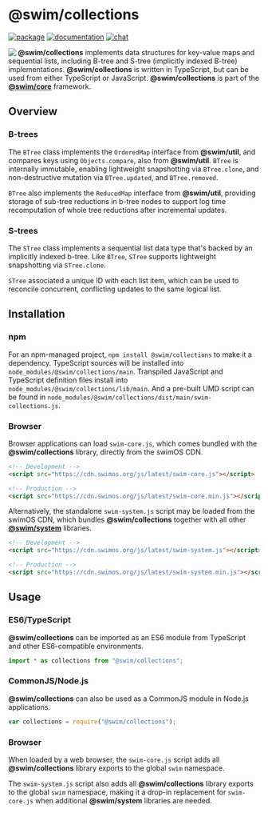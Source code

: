 # @swim/collections

[![package](https://img.shields.io/npm/v/@swim/collections.svg)](https://www.npmjs.com/package/@swim/collections)
[![documentation](https://img.shields.io/badge/doc-TypeDoc-blue.svg)](https://docs.swimos.org/js/latest/modules/_swim_collections.html)
[![chat](https://img.shields.io/badge/chat-Gitter-green.svg)](https://gitter.im/swimos/community)

<a href="https://www.swimos.org"><img src="https://docs.swimos.org/readme/marlin-blue.svg" align="left"></a>

**@swim/collections** implements data structures for key-value maps and
sequential lists, including B-tree and S-tree (implicitly indexed B-tree)
implementations.  **@swim/collections** is written in TypeScript, but can be
used from either TypeScript or JavaScript.  **@swim/collections** is part of
the [**@swim/core**](https://github.com/swimos/swim/tree/master/swim-system-js/swim-core-js/@swim/core)
framework.

## Overview

### B-trees

The `BTree` class implements the `OrderedMap` interface from **@swim/util**,
and compares keys using `Objects.compare`, also from **@swim/util**.  `BTree`
is internally immutable, enabling lightweight snapshotting via `BTree.clone`,
and non-destructive mutation via `BTree.updated`, and `BTree.removed`.

`BTree` also implements the `ReducedMap` interface from **@swim/util**,
providing storage of sub-tree reductions in b-tree nodes to support log
time recomputation of whole tree reductions after incremental updates.

### S-trees

The `STree` class implements a sequential list data type that's backed by an
implicitly indexed b-tree.  Like `BTree`, `STree` supports lightweight
snapshotting via `STree.clone`.

`STree` associated a unique ID with each list item, which can be used to
reconcile concurrent, conflicting updates to the same logical list.

## Installation

### npm

For an npm-managed project, `npm install @swim/collections` to
make it a dependency.  TypeScript sources will be installed into
`node_modules/@swim/collections/main`.  Transpiled JavaScript and TypeScript
definition files install into `node_modules/@swim/collections/lib/main`.
And a pre-built UMD script can be found in
`node_modules/@swim/collections/dist/main/swim-collections.js`.

### Browser

Browser applications can load `swim-core.js`, which comes bundled with the
**@swim/collections** library, directly from the swimOS CDN.

```html
<!-- Development -->
<script src="https://cdn.swimos.org/js/latest/swim-core.js"></script>

<!-- Production -->
<script src="https://cdn.swimos.org/js/latest/swim-core.min.js"></script>
```

Alternatively, the standalone `swim-system.js` script may be loaded
from the swimOS CDN, which bundles **@swim/collections** together with all other
[**@swim/system**](https://github.com/swimos/swim/tree/master/swim-system-js/@swim/system)
libraries.

```html
<!-- Development -->
<script src="https://cdn.swimos.org/js/latest/swim-system.js"></script>

<!-- Production -->
<script src="https://cdn.swimos.org/js/latest/swim-system.min.js"></script>
```

## Usage

### ES6/TypeScript

**@swim/collections** can be imported as an ES6 module from TypeScript and other
ES6-compatible environments.

```typescript
import * as collections from "@swim/collections";
```

### CommonJS/Node.js

**@swim/collections** can also be used as a CommonJS module in Node.js
applications.

```javascript
var collections = require("@swim/collections");
```

### Browser

When loaded by a web browser, the `swim-core.js` script adds all
**@swim/collections** library exports to the global `swim` namespace.

The `swim-system.js` script also adds all **@swim/collections** library exports
to the global `swim` namespace, making it a drop-in replacement for
`swim-core.js` when additional **@swim/system** libraries are needed.
